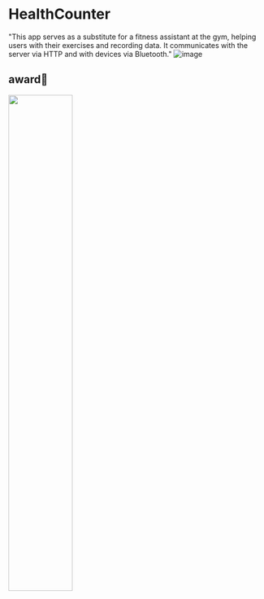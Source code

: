 # HealthCounter
"This app serves as a substitute for a fitness assistant at the gym, helping users with their exercises and recording data.
It communicates with the server via HTTP and with devices via Bluetooth."
![image](https://github.com/gomdolipooh/HealthCounter/assets/97873333/f0a19ea6-9fdb-40e8-9444-d8a1b1ff1d5b)
## award🏅
<img src="https://github.com/gomdolipooh/HealthCounter/assets/97873333/715cb0aa-4baa-43aa-97c5-cdb8dc319cf4" width="50%">

